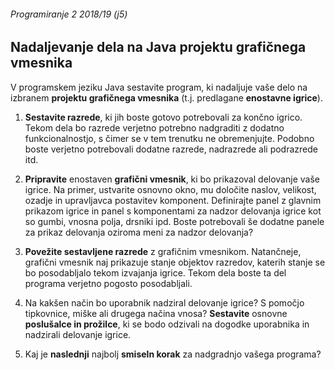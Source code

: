 ###### Programiranje 2 2018/19 (j5)

## Nadaljevanje dela na Java projektu grafičnega vmesnika

V programskem jeziku Java sestavite program, ki nadaljuje vaše delo na izbranem __projektu grafičnega vmesnika__ (t.j. predlagane __enostavne igrice__). 

1. __Sestavite razrede__, ki jih boste gotovo potrebovali za končno igrico. Tekom dela bo razrede verjetno potrebno nadgraditi z dodatno funkcionalnostjo, s čimer se v tem trenutku ne obremenjujte. Podobno boste verjetno potrebovali dodatne razrede, nadrazrede ali podrazrede itd.

2. __Pripravite__ enostaven __grafični vmesnik__, ki bo prikazoval delovanje vaše igrice. Na primer, ustvarite osnovno okno, mu določite naslov, velikost, ozadje in upravljavca postavitev komponent. Definirajte panel z glavnim prikazom igrice in panel s komponentami za nadzor delovanja igrice kot so gumbi, vnosna polja, drsniki ipd. Boste potrebovali še dodatne panele za prikaz delovanja oziroma meni za nadzor delovanja?

3. __Povežite sestavljene razrede__ z grafičnim vmesnikom. Natančneje, grafični vmesnik naj prikazuje stanje objektov razredov, katerih stanje se bo posodabljalo tekom izvajanja igrice. Tekom dela boste ta del programa verjetno pogosto posodabljali.

4. Na kakšen način bo uporabnik nadziral delovanje igrice? S pomočjo tipkovnice, miške ali drugega načina vnosa? __Sestavite__ osnovne __poslušalce in prožilce__, ki se bodo odzivali na dogodke uporabnika in nadzirali delovanje igrice.

5. Kaj je __naslednji__ najbolj __smiseln korak__ za nadgradnjo vašega programa?